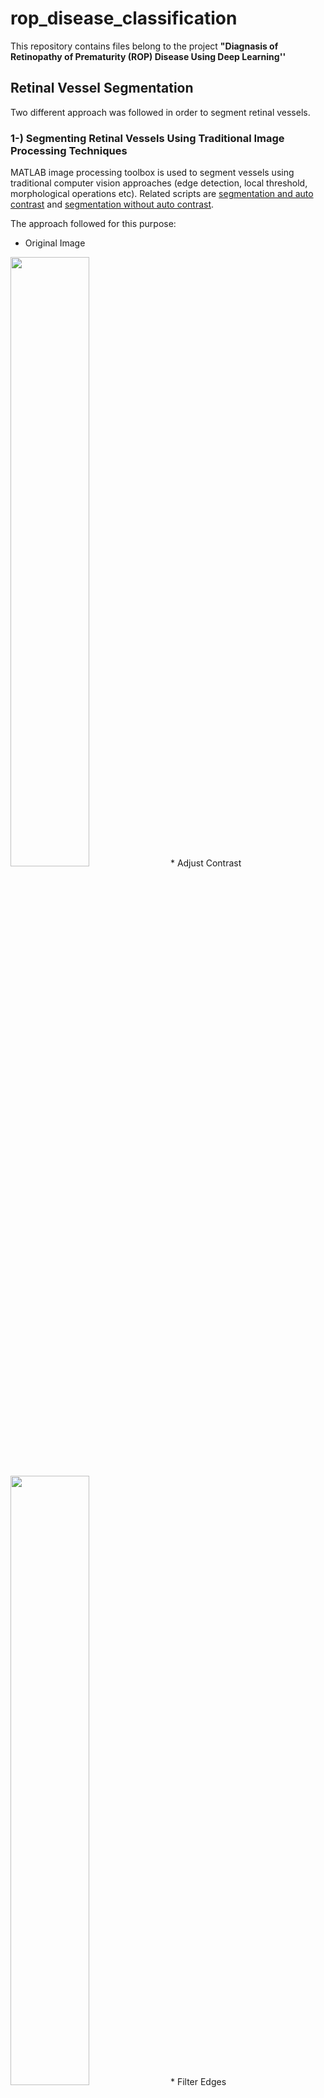 # rop_disease_classification

This repository contains files belong to the project **"Diagnasis of Retinopathy of Prematurity (ROP) Disease Using Deep Learning''**

## Retinal Vessel Segmentation
Two different approach was followed in order to segment retinal vessels. 

### 1-) Segmenting Retinal Vessels Using Traditional Image Processing Techniques 
MATLAB image processing toolbox is used to segment vessels using traditional computer vision approaches (edge detection, local threshold, morphological operations etc). Related scripts are [segmentation and auto contrast](https://github.com/samialperen/rop_disease_classification/blob/master/code/segmentation_autocontrast.m) and [segmentation without auto contrast](https://github.com/samialperen/rop_disease_classification/blob/master/code/segmentation_manualconstract.m). 

The approach followed for this purpose:

* Original Image
<img src="https://github.com/samialperen/rop_disease_classification/blob/master/media/computer_vision/original_img.jpg" width="50%" height="50%">
* Adjust Contrast
<img src="https://github.com/samialperen/rop_disease_classification/blob/master/media/computer_vision/contrast.jpg" width="50%" height="50%">
* Filter Edges
<img src="https://github.com/samialperen/rop_disease_classification/blob/master/media/computer_vision/edges.jpg" width="50%" height="50%">
* Apply Local Threshold
<img src="https://github.com/samialperen/rop_disease_classification/blob/master/media/computer_vision/local_threshold.jpg" width="50%" height="50%">
* Bridge the gaps with morphological operations
<img src="https://github.com/samialperen/rop_disease_classification/blob/master/media/computer_vision/fill_gaps.jpg" width="50%" height="50%">
* Select the longest and thickest vessels to obtain final segmented vessels
<img src="https://github.com/samialperen/rop_disease_classification/blob/master/media/computer_vision/biggest_vessels.jpg" width="50%" height="50%">

### 2-) Segmenting Using Convolutional Neural Network U-Net with Transfer Learning
* A CNN architecture aimed for segmentation named **U-Net** (as shown below) was used 
<img src="https://github.com/samialperen/rop_disease_classification/blob/master/media/CNN/unet.png" width="50%" height="50%">
* Train it with [Imagenet](https://www.pyimagesearch.com/2017/03/20/imagenet-vggnet-resnet-inception-xception-keras/)
* Use trained U-Net network to train our network for [DRIVE DATASET: Digital Retinal Images for Vessel Extraction](https://drive.grand-challenge.org/) (transfer learning)

* Here are example input-output pairs where left image is the original image and right image is the output of U-Net
<p float="left">
  <img src="https://github.com/samialperen/rop_disease_classification/blob/master/media/CNN/input1.png" width="50%" height="50%">
  <img src="https://github.com/samialperen/rop_disease_classification/blob/master/media/CNN/output1.png" width="50%" height="50%">
</p>

<p float="left">
  <img src="https://github.com/samialperen/rop_disease_classification/blob/master/media/CNN/input2.png" width="50%" height="50%">
  <img src="https://github.com/samialperen/rop_disease_classification/blob/master/media/CNN/output2.png" width="50%" height="50%">
</p>

